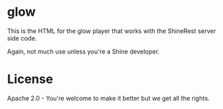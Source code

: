 # glow

This is the HTML for the glow player that works with the ShineRest server side code.

Again, not much use unless you're a Shine developer.

# License

Apache 2.0 - You're welcome to make it better but we get all the rights.
 
